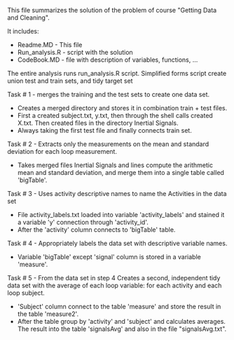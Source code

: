 This file summarizes the solution of the problem of course "Getting Data and Cleaning".

It includes:
- Readme.MD - This file
- Run_analysis.R - script with the solution
- CodeBook.MD - file with description of variables, functions, ...

The entire analysis runs run_analysis.R script. Simplified forms script create union test and train sets, and tidy target set

Task # 1 - merges the training and the test sets to create one data set.
- Creates a merged directory and stores it in combination train + test files.
- First a created subject.txt, y.txt, then through the shell calls created X.txt. Then created files in the directory Inertial Signals.
- Always taking the first test file and finally connects train set.

Task # 2 - Extracts only the measurements on the mean and standard deviation for each loop measurement.
- Takes merged files Inertial Signals and lines compute the arithmetic mean and standard deviation, and merge them into a single table called 'bigTable'.

Task # 3 - Uses activity descriptive names to name the Activities in the data set
- File activity_labels.txt loaded into variable 'activity_labels' and stained it a variable 'y' connection through 'activity_id'.
- After the 'activity' column connects to 'bigTable' table.

Task # 4 - Appropriately labels the data set with descriptive variable names.
- Variable 'bigTable' except 'signal' column is stored in a variable 'measure'.

Task # 5 - From the data set in step 4 Creates a second, independent tidy data set with the average of each loop variable: for each activity and each loop subject.
- 'Subject' column connect to the table 'measure' and store the result in the table 'measure2'.
- After the table group by 'activity' and 'subject' and calculates averages. The result into the table 'signalsAvg' and also in the file "signalsAvg.txt".

